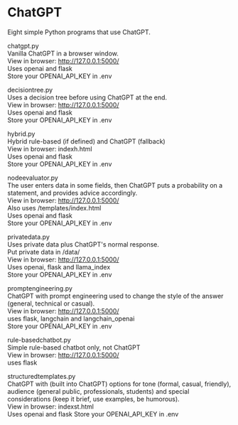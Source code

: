 # ChatGPT
Eight simple Python programs that use ChatGPT.

chatgpt.py  
Vanilla ChatGPT in a browser window.  
View in browser: http://127.0.0.1:5000/  
Uses openai and flask  
Store your OPENAI_API_KEY in .env  

decisiontree.py  
Uses a decision tree before using ChatGPT at the end.  
View in browser: http://127.0.0.1:5000/  
Uses openai and flask  
Store your OPENAI_API_KEY in .env  

hybrid.py  
Hybrid rule-based (if defined) and ChatGPT (fallback)  
View in browser: indexh.html  
Uses openai and flask  
Store your OPENAI_API_KEY in .env

nodeevaluator.py  
The user enters data in some fields, then ChatGPT puts a probability on a statement, and provides advice accordingly.  
View in browser: http://127.0.0.1:5000/  
Also uses /templates/index.html  
Uses openai and flask  
Store your OPENAI_API_KEY in .env

privatedata.py  
Uses private data plus ChatGPT's normal response.  
Put private data in /data/  
View in browser: http://127.0.0.1:5000/  
Uses openai, flask and llama_index  
Store your OPENAI_API_KEY in .env  

promptengineering.py  
ChatGPT with prompt engineering used to change the style of the answer (general, technical or casual).  
View in browser: http://127.0.0.1:5000/  
uses flask, langchain and langchain_openai  
Store your OPENAI_API_KEY in .env

rule-basedchatbot.py  
Simple rule-based chatbot only, not ChatGPT  
View in browser: http://127.0.0.1:5000/  
uses flask

structuredtemplates.py  
ChatGPT with (built into ChatGPT) options for tone (formal, casual, friendly), audience (general public, professionals, students) and special considerations (keep it brief, use examples, be humorous).  
View in browser: indexst.html  
Uses openai and flask 
Store your OPENAI_API_KEY in .env
